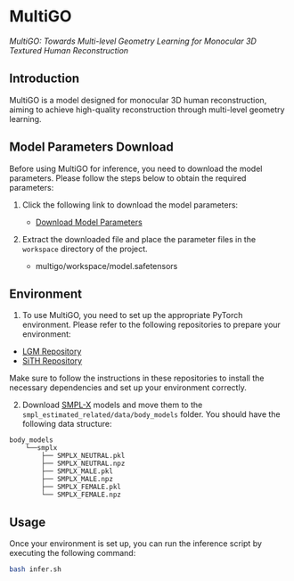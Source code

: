 # MultiGO

*MultiGO: Towards Multi-level Geometry Learning for Monocular 3D Textured Human Reconstruction*

## Introduction

MultiGO is a model designed for monocular 3D human reconstruction, aiming to achieve high-quality reconstruction through multi-level geometry learning.

## Model Parameters Download

Before using MultiGO for inference, you need to download the model parameters. Please follow the steps below to obtain the required parameters:

1. Click the following link to download the model parameters:
   - [Download Model Parameters](https://drive.google.com/file/d/1JJDk-oo588froso33BM62FedXVoZBTlN/view)

2. Extract the downloaded file and place the parameter files in the `workspace` directory of the project.

   - multigo/workspace/model.safetensors

## Environment

1. To use MultiGO, you need to set up the appropriate PyTorch environment. Please refer to the following repositories to prepare your environment:

- [LGM Repository](https://github.com/3DTopia/LGM)
- [SiTH Repository](https://github.com/SiTH-Diffusion/SiTH)

Make sure to follow the instructions in these repositories to install the necessary dependencies and set up your environment correctly.

2. Download  [SMPL-X](https://smpl-x.is.tue.mpg.de/) models and move them to the `smpl_estimated_related/data/body_models` folder. You should have the following data structure:
```
body_models
    └──smplx
        ├── SMPLX_NEUTRAL.pkl
        ├── SMPLX_NEUTRAL.npz
        ├── SMPLX_MALE.pkl
        ├── SMPLX_MALE.npz
        ├── SMPLX_FEMALE.pkl
        └── SMPLX_FEMALE.npz
```

## Usage

Once your environment is set up, you can run the inference script by executing the following command:

```bash
bash infer.sh
